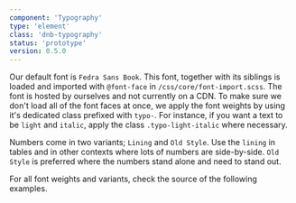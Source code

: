 ```yaml
---
component: 'Typography'
type: 'element'
class: 'dnb-typography'
status: 'prototype'
version: 0.5.0
---
```


Our default font is `Fedra Sans Book`. This font, together with its siblings is loaded
and imported with `@font-face` in `/css/core/font-import.scss`. The font is hosted by ourselves and not currently on a CDN.
To make sure we don't load all of the font faces at once, we apply the font weights by using it's dedicated class prefixed with `typo-`.
For instance, if you want a text to be `light` and `italic`, apply the class `.typo-light-italic` where necessary.

Numbers come in two variants; `Lining` and `Old Style`. Use the `lining` in tables and in other contexts where lots of numbers are side-by-side.
`Old Style` is preferred where the numbers stand alone and need to stand out.

For all font weights and variants, check the source of the following examples.
